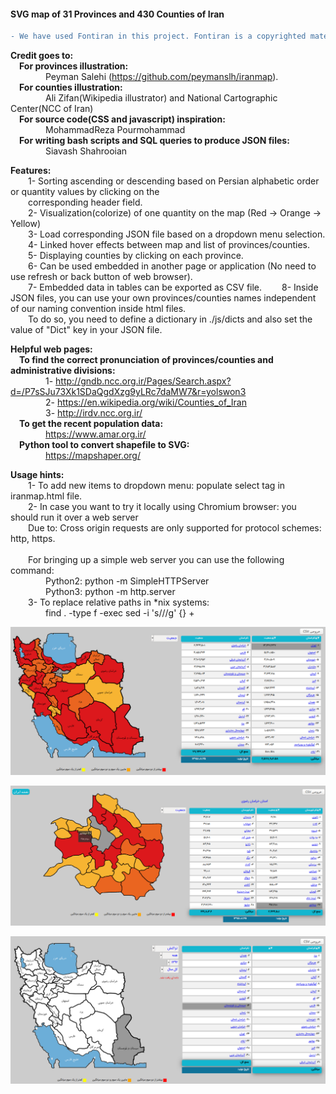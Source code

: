 #### SVG map of 31 Provinces and 430 Counties of Iran

```diff
- We have used Fontiran in this project. Fontiran is a copyrighted material, please refer to https://fontiran.com/
```

<p>

**Credit goes to:**<br/>
&emsp;__For provinces illustration:__<br/> 
&emsp;&emsp;&emsp;&emsp;Peyman Salehi (https://github.com/peymanslh/iranmap).<br/>
&emsp;__For counties illustration:__<br/>
&emsp;&emsp;&emsp;&emsp;Ali Zifan(Wikipedia illustrator) and National Cartographic Center(NCC of Iran)<br/>
&emsp;__For source code(CSS and javascript) inspiration:__<br/>
&emsp;&emsp;&emsp;&emsp;MohammadReza Pourmohammad<br/>
&emsp;__For writing bash scripts and SQL queries to produce JSON files:__<br/>
&emsp;&emsp;&emsp;&emsp;Siavash Shahrooian<br/>


**Features:**<br/>
&emsp;&emsp;1- Sorting ascending or descending based on Persian alphabetic order or quantity values by clicking on the<br/> 
&emsp;&emsp;corresponding header field.<br/>
&emsp;&emsp;2- Visualization(colorize) of one quantity on the map (Red -> Orange -> Yellow)<br/>
&emsp;&emsp;3- Load corresponding JSON file based on a dropdown menu selection.<br/> 
&emsp;&emsp;4- Linked hover effects between map and list of provinces/counties.<br/>
&emsp;&emsp;5- Displaying counties by clicking on each province.<br/> 
&emsp;&emsp;6- Can be used embedded in another page or application (No need to use refresh or back button of web browser).<br/>
&emsp;&emsp;7- Embedded data in tables can be exported as CSV file.
&emsp;&emsp;8- Inside JSON files, you can use your own provinces/counties names independent of our naming convention inside html files.</br> 
&emsp;&emsp;To do so, you need to define a dictionary in ./js/dicts and also set the value of "Dict" key in your JSON file.

**Helpful web pages:**<br/>
&emsp;__To find the correct pronunciation of provinces/counties and administrative divisions:__<br/>
&emsp;&emsp;&emsp;&emsp;1- http://gndb.ncc.org.ir/Pages/Search.aspx?d=/P7sSJu73Xk1SDaQgdXzg9yLRc7daMW7&r=yolswon3  <br/>
&emsp;&emsp;&emsp;&emsp;2- https://en.wikipedia.org/wiki/Counties_of_Iran  <br/>
&emsp;&emsp;&emsp;&emsp;3- http://irdv.ncc.org.ir/  <br/>
&emsp;__To get the recent population data:__<br/>
&emsp;&emsp;&emsp;&emsp;https://www.amar.org.ir/  <br/>
&emsp;__Python tool to convert shapefile to SVG:__<br/>
&emsp;&emsp;&emsp;&emsp;https://mapshaper.org/  <br/>


**Usage hints:**<br/>
&emsp;&emsp;1- To add new items to dropdown menu: populate select tag in iranmap.html file. <br/>
&emsp;&emsp;2- In case you want to try it locally using Chromium browser: you should run it over a web server<br/> 
&emsp;&emsp;Due to: Cross origin requests are only supported for protocol schemes: http, https.<br/>  
&emsp;&emsp;For bringing up a simple web server you can use the following command:<br/> 
&emsp;&emsp;&emsp;&emsp;Python2: python -m SimpleHTTPServer<br/> 
&emsp;&emsp;&emsp;&emsp;Python3: python -m http.server <br/> 
&emsp;&emsp;3- To replace relative paths in *nix systems:<br/>
&emsp;&emsp;&emsp;&emsp;find . -type f -exec sed -i 's///g' {} + <br/> 
</p>

![Screen Shot](https://raw.githubusercontent.com/vsaljooghi/IranMap/master/screenshot/population.png)

![Screen Shot](https://raw.githubusercontent.com/vsaljooghi/IranMap/master/screenshot/counties_Khorasan_razavi.png)

![Screen Shot](https://raw.githubusercontent.com/vsaljooghi/IranMap/master/screenshot/transactions.png)
